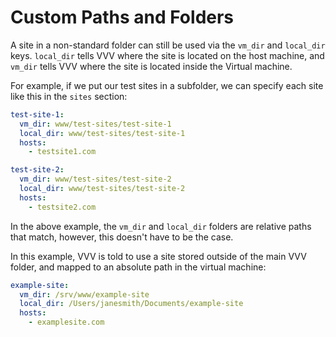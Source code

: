 # Custom Paths and Folders

A site in a non-standard folder can still be used via the `vm_dir` and `local_dir` keys. `local_dir` tells VVV where the site is located on the host machine, and `vm_dir` tells VVV where the site is located inside the Virtual machine.

For example, if we put our test sites in a subfolder, we can specify each site like this in the `sites` section:

```YAML
test-site-1:
  vm_dir: www/test-sites/test-site-1
  local_dir: www/test-sites/test-site-1
  hosts:
    - testsite1.com

test-site-2:
  vm_dir: www/test-sites/test-site-2
  local_dir: www/test-sites/test-site-2
  hosts:
    - testsite2.com
```

In the above example, the `vm_dir` and `local_dir` folders are relative paths that match, however, this doesn't have to be the case.

In this example, VVV is told to use a site stored outside of the main VVV folder, and mapped to an absolute path in the virtual machine:

```YAML
example-site:
  vm_dir: /srv/www/example-site
  local_dir: /Users/janesmith/Documents/example-site
  hosts:
    - examplesite.com
```
